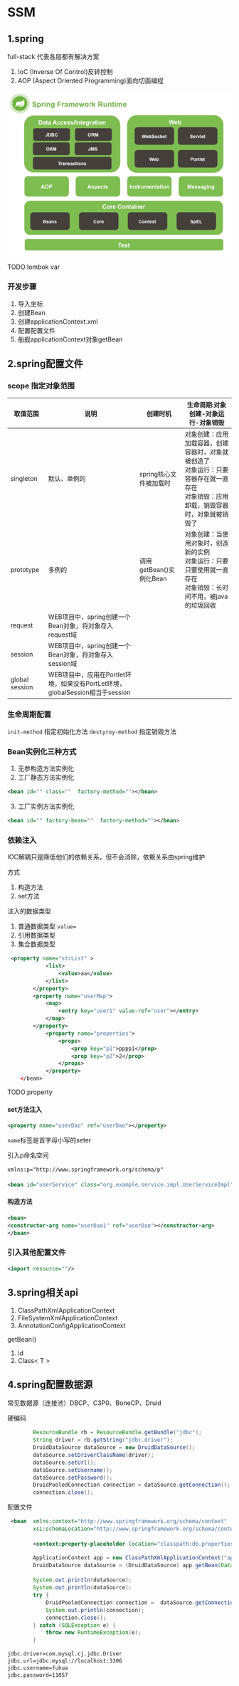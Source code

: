 # SSM

## 1.spring

full-stack 代表各层都有解决方案

1. IoC (Inverse Of Control)反转控制
2. AOP (Aspect Oriented Programming)面向切面编程

![spring framework runtime](img/SSM/SpringFrameworkRuntime.png)

TODO  lombok var 

### 开发步骤

1. 导入坐标
2. 创建Bean
3. 创建applicationContext.xml
4. 配置配置文件
5. 船舰applicationContext对象getBean

## 2.spring配置文件

### scope 指定对象范围

|取值范围|说明|创建时机|生命周期:对象创建-对象运行-对象销毁|
|-|-|-|-|
|singleton|默认、单例的|spring核心文件被加载时|对象创建：应用加载容器，创建容器时，对象就被创造了<br>对象运行：只要容器存在就一直存在 <br> 对象销毁：应用卸载，销毁容器时，对象就被销毁了|
|prototype|多例的|调用getBean()实例化Bean|对象创建：当使用对象时，创造新的实例<br>对象运行：只要只要使用就一直存在<br>对象销毁：长时间不用，被java的垃圾回收|
|request|WEB项目中，spring创建一个Bean对象，将对象存入request域|||
|session|WEB项目中，spring创建一个Bean对象，将对象存入session域|||
|global session|WEB项目中，应用在Portlet环境，如果没有PortLet环境，globalSession相当于session|||

### 生命周期配置

`init-method` 指定初始化方法
`destyroy-method` 指定销毁方法

### Bean实例化三种方式

1. 无参构造方法实例化
2. 工厂静态方法实例化

```xml
<bean id="" class=""  factory-method=""></bean>
```

3. 工厂实例方法实例化

```xml
<bean id="" factory-bean=""  factory-method=""></bean>
```

### 依赖注入

IOC解耦只是降低他们的依赖关系，但不会消除，依赖关系由spring维护

方式

1. 构造方法
2. set方法

注入的数据类型

1. 普通数据类型 `value=`
2. 引用数据类型
3. 集合数据类型

```xml
 <property name="strList" >
            <list>
                <value>aa</value>
            </list>
        </property>
        <property name="userMap">
            <map>
                <entry key="user1" value-ref="user"></entry>
            </map>
        </property>
            <property name="properties">
                <props>
                    <prop key="p1">pppp1</prop>
                    <prop key="p2">2</prop>
                </props>
            </property>
    </bean>
```

TODO property

#### set方法注入

```xml
<property name="userDao" ref="userDao"></property>
```

`name`标签是首字母小写的seter

引入p命名空间

```xml
xmlns:p="http://www.springframework.org/schema/p"

<bean id="userService" class="org.example.service.impl.UserServiceImpl" p:userDao-ref="userDao"/>
```

#### 构造方法

```xml
<bean>
<constructor-arg name="userDao1" ref="userDao"></constructor-arg>
</bean>
```

### 引入其他配置文件

```xml
<import resource=""/>
```

## 3.spring相关api

1. ClassPathXmlApplicationContext
2. FileSystemXmlApplicationContext
3. AnnotationConfigApplicationContext

getBean()

1. id
2. Class< T >

## 4.spring配置数据源

常见数据源（连接池）DBCP、C3P0、BoneCP、Druid

硬编码

```java
        ResourceBundle rb = ResourceBundle.getBundle("jdbc");
        String driver = rb.getString("jdbc.driver");
        DruidDataSource dataSource = new DruidDataSource();
        dataSource.setDriverClassName(driver);
        dataSource.setUrl();
        dataSource.setUsername();
        dataSource.setPassword();
        DruidPooledConnection connection = dataSource.getConnection();
        connection.close();
```

配置文件

```xml
 <bean  xmlns:context="http://www.springframework.org/schema/context"
        xsi:schemaLocation="http://www.springframework.org/schema/context http://www.springframework.org/schema/context/spring-context.xsd">

        <context:property-placeholder location="classpath:db.properties"/>
```

```java
        ApplicationContext app = new ClassPathXmlApplicationContext("applicationContext.xml");
        DruidDataSource dataSource = (DruidDataSource) app.getBean(DataSource.class);

        System.out.println(dataSource);
        System.out.println(dataSource);
        try {
            DruidPooledConnection connection =  dataSource.getConnection();
            System.out.println(connection);
            connection.close();
        } catch (SQLException e) {
            throw new RuntimeException(e);
        }
```

```properties
jdbc.driver=com.mysql.cj.jdbc.Driver
jdbc.url=jdbc:mysql://localhost:3306
jdbc.username=fuhua
jdbc.password=11057
```
